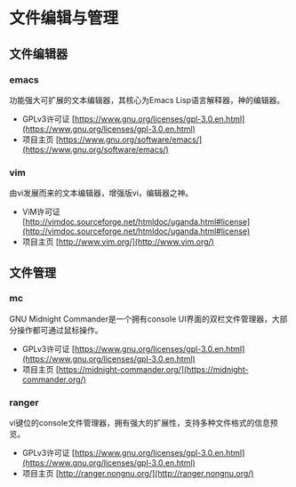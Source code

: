 # 文件编辑与管理

## 文件编辑器

### emacs

功能强大可扩展的文本编辑器，其核心为Emacs Lisp语言解释器，神的编辑器。

* GPLv3许可证 [https://www.gnu.org/licenses/gpl-3.0.en.html](https://www.gnu.org/licenses/gpl-3.0.en.html)
* 项目主页 [https://www.gnu.org/software/emacs/](https://www.gnu.org/software/emacs/)

### vim

由vi发展而来的文本编辑器，增强版vi，编辑器之神。

* ViM许可证 [http://vimdoc.sourceforge.net/htmldoc/uganda.html#license](http://vimdoc.sourceforge.net/htmldoc/uganda.html#license)
* 项目主页 [http://www.vim.org/](http://www.vim.org/)

## 文件管理

### mc

GNU Midnight Commander是一个拥有console UI界面的双栏文件管理器，大部分操作都可通过鼠标操作。

* GPLv3许可证 [https://www.gnu.org/licenses/gpl-3.0.en.html](https://www.gnu.org/licenses/gpl-3.0.en.html)
* 项目主页 [https://midnight-commander.org/](https://midnight-commander.org/)

### ranger

vi键位的console文件管理器，拥有强大的扩展性，支持多种文件格式的信息预览。

* GPLv3许可证 [https://www.gnu.org/licenses/gpl-3.0.en.html](https://www.gnu.org/licenses/gpl-3.0.en.html)
* 项目主页 [http://ranger.nongnu.org/](http://ranger.nongnu.org/)
